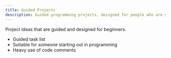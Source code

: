 ```yaml
---
title: Guided Projects
description: Guided programming projects, designed for people who are new to programming
---
```

Project ideas that are guided and designed for beginners.

- Guided task list
- Suitable for someone starting out in programming
- Heavy use of code comments
